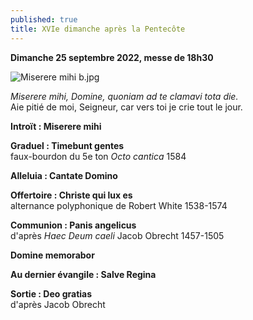 ```yaml
---
published: true
title: XVIe dimanche après la Pentecôte
---
```

**Dimanche 25 septembre 2022, messe de 18h30**

![Miserere mihi b.jpg]({{site.baseurl}}/images/Miserere%20mihi%20b.jpg)

*Miserere mihi, Domine, quoniam ad te clamavi tota die.*  
Aie pitié de moi, Seigneur, car vers toi je crie tout le jour.

**Introït : Miserere mihi**

**Graduel : Timebunt gentes**  
faux-bourdon du 5e ton *Octo cantica* 1584

**Alleluia : Cantate Domino**

**Offertoire : Christe qui lux es**  
alternance polyphonique de Robert White 1538-1574

**Communion : Panis angelicus**  
d'après *Haec Deum caeli* Jacob Obrecht 1457-1505

**Domine memorabor**

**Au dernier évangile : Salve Regina**

**Sortie : Deo gratias**  
d'après Jacob Obrecht
